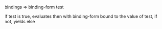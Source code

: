   bindings => binding-form test

  If test is true, evaluates then with binding-form bound to the value of 
  test, if not, yields else